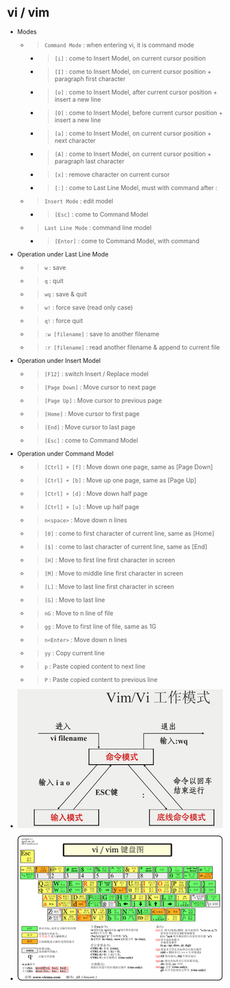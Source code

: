 # vi / vim

* Modes
	* > `Command Mode` : when entering vi, it is command mode
		* > `[i]` : come to Insert Model, on current cursor position
		* > `[I]` : come to Insert Model, on current cursor position + paragraph first character
		* > `[o]` : come to Insert Model, after current cursor position + insert a new line
		* > `[O]` : come to Insert Model, before current cursor position + insert a new line
		* > `[a]` : come to Insert Model, on current cursor position + next character
		* > `[A]` : come to Insert Model, on current cursor position + paragraph last character 
		* > `[x]` : remove character on current cursor	
		* > `[:]` : come to Last Line Model, must with command after :
	* > `Insert Mode` : edit model
		* > `[Esc]` : come to Command Model
	* > `Last Line Mode` : command line model
		* > `[Enter]` : come to Command Model, with command

* Operation under Last Line Mode
	* > `w` : save
	* > `q` : quit
	* > `wq` : save & quit
	* > `w!` : force save (read only case)
	* > `q!` : force quit
	* > `:w [filename]` : save to another filename
	* > `:r [filename]` : read another filename & append to current file

* Operation under Insert Model
	* > `[F12]` : switch Insert / Replace model
	* > `[Page Down]` : Move cursor to next page
	* > `[Page Up]` : Move cursor to previous page
	* > `[Home]` : Move cursor to first page
	* > `[End]` : Move cursor to last page
	* > `[Esc]` : come to Command Model

* Operation under Command Model
	* > `[Ctrl] + [f]` : Move down one page, same as [Page Down]
	* > `[Ctrl] + [b]` : Move up one page, same as [Page Up]
	* > `[Ctrl] + [d]` : Move down half page
	* > `[Ctrl] + [u]` : Move up half page
	* > `n<space>` : Move down n lines
	* > `[0]` : come to first character of current line, same as [Home]
	* > `[$]` : come to last character of current line, same as [End]
	* > `[H]` : Move to first line first character in screen
	* > `[M]` : Move to middle line first character in screen
	* > `[L]` : Move to last line first character in screen
	* > `[G]` : Move to last line
	* > `nG` : Move to n line of file
	* > `gg` : Move to first line of file, same as 1G
	* > `n<Enter>` : Move down n lines
	* > `yy` : Copy current line
	* > `p` : Paste copied content to next line
	* > `P` : Paste copied content to previous line


* ![switching among models](./refer/vi_models.png)

* ![keyboard mapping](./refer/vi_keyboard.gif)